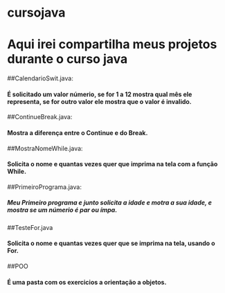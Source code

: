 # cursojava
#         Aqui irei compartilha meus projetos durante o curso java



##CalendarioSwit.java:

#### É solicitado um valor númerio, se for 1 a 12 mostra qual mês ele representa, se for outro valor ele mostra que o valor é invalido.
##ContinueBreak.java:

#### Mostra a diferença entre o Continue e do Break.
##MostraNomeWhile.java:

#### Solicita o nome e quantas vezes quer que imprima na tela com a função While.
##PrimeiroPrograma.java:

##### Meu  Primeiro programa e junto solicita a idade e motra a sua idade, e mostra se um númerio é par ou ímpa.
##TesteFor.java

#### Solicita o nome e quantas vezes quer que se imprima na tela, usando o For.
##POO

#### É uma pasta com os exercicios a orientação a objetos.
